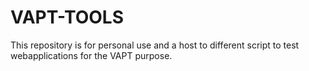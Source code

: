 # VAPT-TOOLS
This repository is for personal use and a host to different script to test webapplications for the VAPT purpose.
